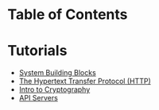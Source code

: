 # Table of Contents

# Tutorials

- [System Building Blocks](building-blocks.md)
- [The Hypertext Transfer Protocol (HTTP)](http.md)
- [Intro to Cryptography](crypto.md)
- [API Servers](api-servers.md)
